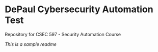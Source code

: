 # DePaul Cybersecurity Automation Test
 Repository for CSEC 597 - Security Automation Course

 *This is a sample readme*

